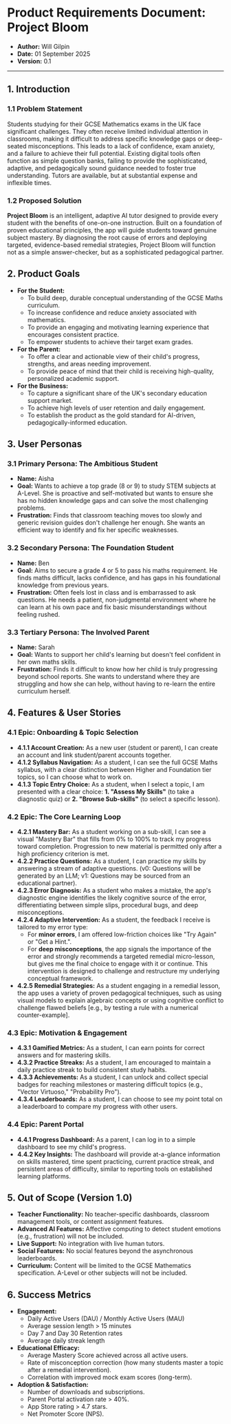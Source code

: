 # Product Requirements Document: Project Bloom

* **Author:** Will Gilpin
* **Date:** 01 September 2025
* **Version:** 0.1

---

## 1. Introduction

### 1.1 Problem Statement

Students studying for their GCSE Mathematics exams in the UK face significant challenges. They often receive limited individual attention in classrooms, making it difficult to address specific knowledge gaps or deep-seated misconceptions. This leads to a lack of confidence, exam anxiety, and a failure to achieve their full potential. Existing digital tools often function as simple question banks, failing to provide the sophisticated, adaptive, and pedagogically sound guidance needed to foster true understanding. Tutors are available, but at substantial expense and inflexible times.

### 1.2 Proposed Solution

**Project Bloom** is an intelligent, adaptive AI tutor designed to provide every student with the benefits of one-on-one instruction. Built on a foundation of proven educational principles, the app will guide students toward genuine subject mastery. By diagnosing the root cause of errors and deploying targeted, evidence-based remedial strategies, Project Bloom will function not as a simple answer-checker, but as a sophisticated pedagogical partner.

## 2. Product Goals

* **For the Student:**
  * To build deep, durable conceptual understanding of the GCSE Maths curriculum.
  * To increase confidence and reduce anxiety associated with mathematics.
  * To provide an engaging and motivating learning experience that encourages consistent practice.
  * To empower students to achieve their target exam grades.
* **For the Parent:**
  * To offer a clear and actionable view of their child's progress, strengths, and areas needing improvement.
  * To provide peace of mind that their child is receiving high-quality, personalized academic support.
* **For the Business:**
  * To capture a significant share of the UK's secondary education support market.
  * To achieve high levels of user retention and daily engagement.
  * To establish the product as the gold standard for AI-driven, pedagogically-informed education.

## 3. User Personas

### 3.1 Primary Persona: The Ambitious Student

* **Name:** Aisha
* **Goal:** Wants to achieve a top grade (8 or 9) to study STEM subjects at A-Level. She is proactive and self-motivated but wants to ensure she has no hidden knowledge gaps and can solve the most challenging problems.
* **Frustration:** Finds that classroom teaching moves too slowly and generic revision guides don't challenge her enough. She wants an efficient way to identify and fix her specific weaknesses.

### 3.2 Secondary Persona: The Foundation Student

* **Name:** Ben
* **Goal:** Aims to secure a grade 4 or 5 to pass his maths requirement. He finds maths difficult, lacks confidence, and has gaps in his foundational knowledge from previous years.
* **Frustration:** Often feels lost in class and is embarrassed to ask questions. He needs a patient, non-judgmental environment where he can learn at his own pace and fix basic misunderstandings without feeling rushed.

### 3.3 Tertiary Persona: The Involved Parent

* **Name:** Sarah
* **Goal:** Wants to support her child's learning but doesn't feel confident in her own maths skills.
* **Frustration:** Finds it difficult to know how her child is truly progressing beyond school reports. She wants to understand where they are struggling and how she can help, without having to re-learn the entire curriculum herself.

## 4. Features & User Stories

### 4.1 Epic: Onboarding & Topic Selection

* **4.1.1 Account Creation:** As a new user (student or parent), I can create an account and link student/parent accounts together.
* **4.1.2 Syllabus Navigation:** As a student, I can see the full GCSE Maths syllabus, with a clear distinction between Higher and Foundation tier topics, so I can choose what to work on.
* **4.1.3 Topic Entry Choice:** As a student, when I select a topic, I am presented with a clear choice: **1. "Assess My Skills"** (to take a diagnostic quiz) or **2. "Browse Sub-skills"** (to select a specific lesson).

### 4.2 Epic: The Core Learning Loop

* **4.2.1 Mastery Bar:** As a student working on a sub-skill, I can see a visual "Mastery Bar" that fills from 0% to 100% to track my progress toward completion. Progression to new material is permitted only after a high proficiency criterion is met.
* **4.2.2 Practice Questions:** As a student, I can practice my skills by answering a stream of adaptive questions. (v0: Questions will be generated by an LLM; v1: Questions may be sourced from an educational partner).
* **4.2.3 Error Diagnosis:** As a student who makes a mistake, the app's diagnostic engine identifies the likely cognitive source of the error, differentiating between simple slips, procedural bugs, and deep misconceptions.
* **4.2.4 Adaptive Intervention:** As a student, the feedback I receive is tailored to my error type:
  * For **minor errors**, I am offered low-friction choices like "Try Again" or "Get a Hint.".
  * For **deep misconceptions**, the app signals the importance of the error and strongly recommends a targeted remedial micro-lesson, but gives me the final choice to engage with it or continue. This intervention is designed to challenge and restructure my underlying conceptual framework.
* **4.2.5 Remedial Strategies:** As a student engaging in a remedial lesson, the app uses a variety of proven pedagogical techniques, such as using visual models to explain algebraic concepts  or using cognitive conflict to challenge flawed beliefs [e.g., by testing a rule with a numerical counter-example].

### 4.3 Epic: Motivation & Engagement

* **4.3.1 Gamified Metrics:** As a student, I can earn points for correct answers and for mastering skills.
* **4.3.2 Practice Streaks:** As a student, I am encouraged to maintain a daily practice streak to build consistent study habits.
* **4.3.3 Achievements:** As a student, I can unlock and collect special badges for reaching milestones or mastering difficult topics (e.g., "Vector Virtuoso," "Probability Pro").
* **4.3.4 Leaderboards:** As a student, I can choose to see my point total on a leaderboard to compare my progress with other users.

### 4.4 Epic: Parent Portal

* **4.4.1 Progress Dashboard:** As a parent, I can log in to a simple dashboard to see my child's progress.
* **4.4.2 Key Insights:** The dashboard will provide at-a-glance information on skills mastered, time spent practicing, current practice streak, and persistent areas of difficulty, similar to reporting tools on established learning platforms.

## 5. Out of Scope (Version 1.0)

* **Teacher Functionality:** No teacher-specific dashboards, classroom management tools, or content assignment features.
* **Advanced AI Features:** Affective computing to detect student emotions (e.g., frustration) will not be included.
* **Live Support:** No integration with live human tutors.
* **Social Features:** No social features beyond the asynchronous leaderboards.
* **Curriculum:** Content will be limited to the GCSE Mathematics specification. A-Level or other subjects will not be included.

## 6. Success Metrics

* **Engagement:**
  * Daily Active Users (DAU) / Monthly Active Users (MAU)
  * Average session length > 15 minutes
  * Day 7 and Day 30 Retention rates
  * Average daily streak length
* **Educational Efficacy:**
  * Average Mastery Score achieved across all active users.
  * Rate of misconception correction (how many students master a topic after a remedial intervention).
  * Correlation with improved mock exam scores (long-term).
* **Adoption & Satisfaction:**
  * Number of downloads and subscriptions.
  * Parent Portal activation rate > 40%.
  * App Store rating > 4.7 stars.
  * Net Promoter Score (NPS).
